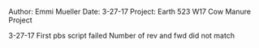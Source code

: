 Author: Emmi Mueller
Date: 3-27-17
Project: Earth 523 W17 Cow Manure Project

3-27-17
First pbs script failed
Number of rev and fwd did not match
